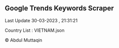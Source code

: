 

## Google Trends Keywords Scraper 
 
Last Update 30-03-2023 , 21:31:21

Country List :
VIETNAM.json



© Abdul Muttaqin 
